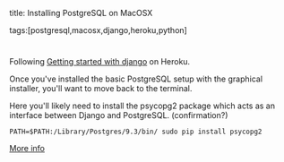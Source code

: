 title: Installing PostgreSQL on MacOSX

tags:[postgresql,macosx,django,heroku,python]

# 

Following [Getting started with django](https://devcenter.heroku.com/articles/getting-started-with-django) on Heroku.

Once you've installed the basic PostgreSQL setup with the graphical installer, you'll want to move back to the terminal.

Here you'll likely need to install the psycopg2 package which acts as an interface between Django and PostgreSQL. (confirmation?)

    PATH=$PATH:/Library/Postgres/9.3/bin/ sudo pip install psycopg2


[More info](http://blog.jonypawks.net/2008/06/20/installing-psycopg2-on-os-x/)
